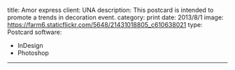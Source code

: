 title: Amor express
client: UNA
description: This postcard is intended to promote a trends in decoration event.
category: print
date: 2013/8/1
image: https://farm6.staticflickr.com/5648/21431018805_c610638021
type: Postcard
software:
- InDesign
- Photoshop
---

